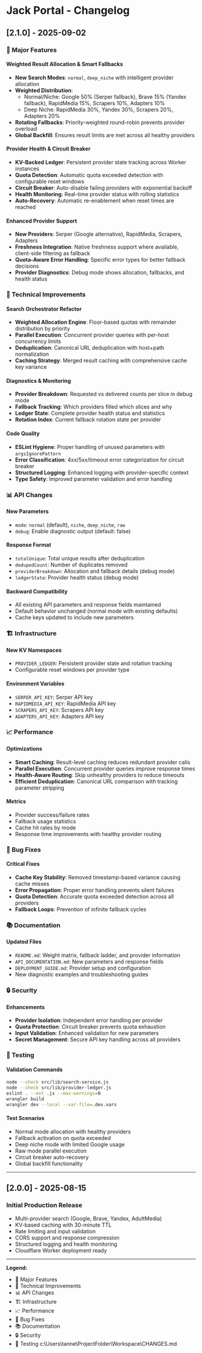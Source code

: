 # Jack Portal - Changelog

## [2.1.0] - 2025-09-02

### 🎯 Major Features

#### Weighted Result Allocation & Smart Fallbacks
- **New Search Modes**: `normal`, `deep_niche` with intelligent provider allocation
- **Weighted Distribution**:
  - Normal/Niche: Google 50% (Serper fallback), Brave 15% (Yandex fallback), RapidMedia 15%, Scrapers 10%, Adapters 10%
  - Deep Niche: RapidMedia 30%, Yandex 30%, Scrapers 20%, Adapters 20%
- **Rotating Fallbacks**: Priority-weighted round-robin prevents provider overload
- **Global Backfill**: Ensures result limits are met across all healthy providers

#### Provider Health & Circuit Breaker
- **KV-Backed Ledger**: Persistent provider state tracking across Worker instances
- **Quota Detection**: Automatic quota exceeded detection with configurable reset windows
- **Circuit Breaker**: Auto-disable failing providers with exponential backoff
- **Health Monitoring**: Real-time provider status with rolling statistics
- **Auto-Recovery**: Automatic re-enablement when reset times are reached

#### Enhanced Provider Support
- **New Providers**: Serper (Google alternative), RapidMedia, Scrapers, Adapters
- **Freshness Integration**: Native freshness support where available, client-side filtering as fallback
- **Quota-Aware Error Handling**: Specific error types for better fallback decisions
- **Provider Diagnostics**: Debug mode shows allocation, fallbacks, and health status

### 🔧 Technical Improvements

#### Search Orchestrator Refactor
- **Weighted Allocation Engine**: Floor-based quotas with remainder distribution by priority
- **Parallel Execution**: Concurrent provider queries with per-host concurrency limits
- **Deduplication**: Canonical URL deduplication with host+path normalization
- **Caching Strategy**: Merged result caching with comprehensive cache key variance

#### Diagnostics & Monitoring
- **Provider Breakdown**: Requested vs delivered counts per slice in debug mode
- **Fallback Tracking**: Which providers filled which slices and why
- **Ledger State**: Complete provider health status and statistics
- **Rotation Index**: Current fallback rotation state per provider

#### Code Quality
- **ESLint Hygiene**: Proper handling of unused parameters with `argsIgnorePattern`
- **Error Classification**: 4xx/5xx/timeout error categorization for circuit breaker
- **Structured Logging**: Enhanced logging with provider-specific context
- **Type Safety**: Improved parameter validation and error handling

### 📊 API Changes

#### New Parameters
- `mode`: `normal` (default), `niche`, `deep_niche`, `raw`
- `debug`: Enable diagnostic output (default: false)

#### Response Format
- `totalUnique`: Total unique results after deduplication
- `dedupedCount`: Number of duplicates removed
- `providerBreakdown`: Allocation and fallback details (debug mode)
- `ledgerState`: Provider health status (debug mode)

#### Backward Compatibility
- All existing API parameters and response fields maintained
- Default behavior unchanged (normal mode with existing defaults)
- Cache keys updated to include new parameters

### 🏗️ Infrastructure

#### New KV Namespaces
- `PROVIDER_LEDGER`: Persistent provider state and rotation tracking
- Configurable reset windows per provider type

#### Environment Variables
- `SERPER_API_KEY`: Serper API key
- `RAPIDMEDIA_API_KEY`: RapidMedia API key
- `SCRAPERS_API_KEY`: Scrapers API key
- `ADAPTERS_API_KEY`: Adapters API key

### 📈 Performance

#### Optimizations
- **Smart Caching**: Result-level caching reduces redundant provider calls
- **Parallel Execution**: Concurrent provider queries improve response times
- **Health-Aware Routing**: Skip unhealthy providers to reduce timeouts
- **Efficient Deduplication**: Canonical URL comparison with tracking parameter stripping

#### Metrics
- Provider success/failure rates
- Fallback usage statistics
- Cache hit rates by mode
- Response time improvements with healthy provider routing

### 🐛 Bug Fixes

#### Critical Fixes
- **Cache Key Stability**: Removed timestamp-based variance causing cache misses
- **Error Propagation**: Proper error handling prevents silent failures
- **Quota Detection**: Accurate quota exceeded detection across all providers
- **Fallback Loops**: Prevention of infinite fallback cycles

### 📚 Documentation

#### Updated Files
- `README.md`: Weight matrix, fallback ladder, and provider information
- `API_DOCUMENTATION.md`: New parameters and response fields
- `DEPLOYMENT_GUIDE.md`: Provider setup and configuration
- New diagnostic examples and troubleshooting guides

### 🔒 Security

#### Enhancements
- **Provider Isolation**: Independent error handling per provider
- **Quota Protection**: Circuit breaker prevents quota exhaustion
- **Input Validation**: Enhanced validation for new parameters
- **Secret Management**: Secure API key handling across all providers

### 🧪 Testing

#### Validation Commands
```bash
node --check src/lib/search-service.js
node --check src/lib/provider-ledger.js
eslint . --ext .js --max-warnings=0
wrangler build
wrangler dev --local --var-file=.dev.vars
```

#### Test Scenarios
- Normal mode allocation with healthy providers
- Fallback activation on quota exceeded
- Deep niche mode with limited Google usage
- Raw mode parallel execution
- Circuit breaker auto-recovery
- Global backfill functionality

---

## [2.0.0] - 2025-08-15

### Initial Production Release
- Multi-provider search (Google, Brave, Yandex, AdultMedia)
- KV-based caching with 30-minute TTL
- Rate limiting and input validation
- CORS support and response compression
- Structured logging and health monitoring
- Cloudflare Worker deployment ready

---

**Legend:**
- 🎯 Major Features
- 🔧 Technical Improvements
- 📊 API Changes
- 🏗️ Infrastructure
- 📈 Performance
- 🐛 Bug Fixes
- 📚 Documentation
- 🔒 Security
- 🧪 Testing</content>
<parameter name="filePath">c:\Users\tanne\ProjectFolder\Workspace\CHANGES.md
